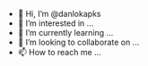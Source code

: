- 👋 Hi, I’m @danlokapks
- 👀 I’m interested in ...
- 🌱 I’m currently learning ...
- 💞️ I’m looking to collaborate on ...
- 📫 How to reach me ...

<!---
danlokapks/danlokapks is a ✨ special ✨ repository because its `README.md` (this file) appears on your GitHub profile.
You can click the Preview link to take a look at your changes.
--->
